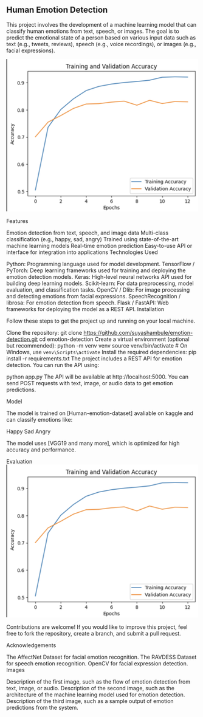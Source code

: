 ## Human Emotion Detection

This project involves the development of a machine learning model that can classify human emotions from text, speech, or images. The goal is to predict the emotional state of a person based on various input data such as text (e.g., tweets, reviews), speech (e.g., voice recordings), or images (e.g., facial expressions).

![Emotion Detection Flow](images/accuracy.png)


Features

Emotion detection from text, speech, and image data
Multi-class classification (e.g., happy, sad, angry)
Trained using state-of-the-art machine learning models
Real-time emotion prediction
Easy-to-use API or interface for integration into applications
Technologies Used

Python: Programming language used for model development.
TensorFlow / PyTorch: Deep learning frameworks used for training and deploying the emotion detection models.
Keras: High-level neural networks API used for building deep learning models.
Scikit-learn: For data preprocessing, model evaluation, and classification tasks.
OpenCV / Dlib: For image processing and detecting emotions from facial expressions.
SpeechRecognition / librosa: For emotion detection from speech.
Flask / FastAPI: Web frameworks for deploying the model as a REST API.
Installation

Follow these steps to get the project up and running on your local machine.

Clone the repository:
git clone https://github.com/suyashambule/emotion-detection.git
cd emotion-detection
Create a virtual environment (optional but recommended):
python -m venv venv
source venv/bin/activate  # On Windows, use `venv\Scripts\activate`
Install the required dependencies:
pip install -r requirements.txt
The project includes a REST API for emotion detection. You can run the API using:

python app.py
The API will be available at http://localhost:5000. You can send POST requests with text, image, or audio data to get emotion predictions.

Model

The model is trained on [Human-emotion-dataset] avaliable on kaggle and can classify emotions like:

Happy
Sad
Angry

The model uses [VGG19 and many more], which is optimized for high accuracy and performance.

Evaluation
![Emotion Detection Flow](images/accuracy.png)




Contributions are welcome! If you would like to improve this project, feel free to fork the repository, create a branch, and submit a pull request.



Acknowledgements

The AffectNet Dataset for facial emotion recognition.
The RAVDESS Dataset for speech emotion recognition.
OpenCV for facial expression detection.
Images

Description of the first image, such as the flow of emotion detection from text, image, or audio.
Description of the second image, such as the architecture of the machine learning model used for emotion detection.
Description of the third image, such as a sample output of emotion predictions from the system.